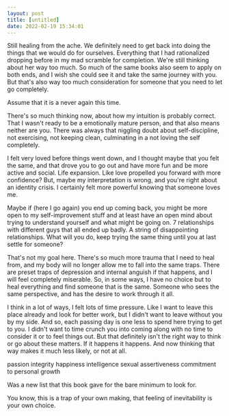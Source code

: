 ```yaml
---
layout: post
title: [untitled]
date: 2022-02-19 15:34:01
---
```


Still healing from the ache. We definitely need to get back into doing the things that we would do for ourselves. Everything that I had rationalized dropping before in my mad scramble for completion. We're still thinking about her way too much. So much of the same books also seem to apply on both ends, and I wish she could see it and take the same journey with you. But that's also way too much consideration for someone that you need to let go completely. 

Assume that it is a never again this time. 

There's so much thinking now, about how my intuition is probably correct. That I wasn't ready to be a emotionally mature person, and that also means neither are you.
There was always that niggling doubt about  self-discipline, not exercising, not keeping clean, culminating in a not loving the self completely. 

I felt very loved before things went down, and I thought maybe that you felt the same, and that drove you to go out and have more fun and be more active and social. Life expansion. Like love propelled you forward with more confidence? But, maybe my interpretation is wrong, and you're right about an identity crisis. I certainly felt more powerful knowing that someone loves me. 

Maybe if (here I go again) you end up coming back, you might be more open to my self-improvement stuff and at least have an open mind about trying to understand yourself and what might be going on. 7 relationships with different guys that all ended up badly. A string of disappointing relationships. What will you do, keep trying the same thing until you at last settle for someone? 

That's not my goal here. There's so much more trauma that I need to heal from, and my body will no longer allow me to fall into the same traps. There are preset traps of depression and internal anguish if that happens, and I will feel completely miserable. So, in some ways, I have no choice but to heal everything and find someone that is the same. Someone who sees the same perspective, and has the desire to work through it all. 

I think in a lot of ways, I felt lots of time pressure. Like I want to leave this place already and look for better work, but I didn't want to leave without you by my side. And so, each passing day is one less to spend here trying to get to you. I didn't want to time crunch you into coming along with no time to consider it or to feel things out. But that definitely isn't the right way to think or go about these matters. If it happens it happens. And now thinking that way makes it much less likely, or not at all. 

passion
integrity
happiness
intelligence
sexual assertiveness
commitment to personal growth

Was a new list that this book gave for the bare minimum to look for. 

You know, this is a trap of your own making, that feeling of inevitability is your own choice.